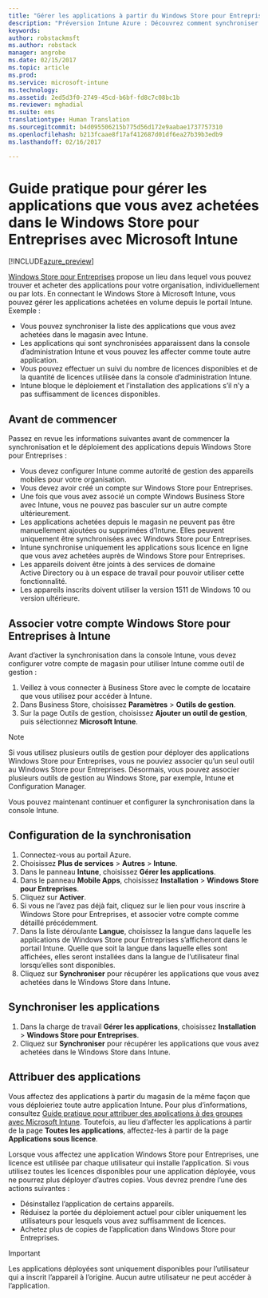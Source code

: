```yaml
---
title: "Gérer les applications à partir du Windows Store pour Entreprises | Préversion Intune Azure | Microsoft Docs"
description: "Préversion Intune Azure : Découvrez comment synchroniser les applications dans Intune depuis Windows Store pour Entreprises, puis les affecter et assurer leur suivi."
keywords: 
author: robstackmsft
ms.author: robstack
manager: angrobe
ms.date: 02/15/2017
ms.topic: article
ms.prod: 
ms.service: microsoft-intune
ms.technology: 
ms.assetid: 2ed5d3f0-2749-45cd-b6bf-fd8c7c08bc1b
ms.reviewer: mghadial
ms.suite: ems
translationtype: Human Translation
ms.sourcegitcommit: b4d095506215b775d56d172e9aabae1737757310
ms.openlocfilehash: b213fcaae8f17af412687d01df6ea27b39b3edb9
ms.lasthandoff: 02/16/2017

---
```


# <a name="how-to-manage-apps-you-purchased-from-the-windows-store-for-business-with-microsoft-intune"></a>Guide pratique pour gérer les applications que vous avez achetées dans le Windows Store pour Entreprises avec Microsoft Intune

[!INCLUDE[azure_preview](../includes/azure_preview.md)]


[Windows Store pour Entreprises](https://www.microsoft.com/business-store) propose un lieu dans lequel vous pouvez trouver et acheter des applications pour votre organisation, individuellement ou par lots. En connectant le Windows Store à Microsoft Intune, vous pouvez gérer les applications achetées en volume depuis le portail Intune. Exemple :
* Vous pouvez synchroniser la liste des applications que vous avez achetées dans le magasin avec Intune.
* Les applications qui sont synchronisées apparaissent dans la console d’administration Intune et vous pouvez les affecter comme toute autre application.
* Vous pouvez effectuer un suivi du nombre de licences disponibles et de la quantité de licences utilisée dans la console d’administration Intune.
* Intune bloque le déploiement et l’installation des applications s’il n’y a pas suffisamment de licences disponibles.

## <a name="before-you-start"></a>Avant de commencer
Passez en revue les informations suivantes avant de commencer la synchronisation et le déploiement des applications depuis Windows Store pour Entreprises :
* Vous devez configurer Intune comme autorité de gestion des appareils mobiles pour votre organisation.
* Vous devez avoir créé un compte sur Windows Store pour Entreprises.
* Une fois que vous avez associé un compte Windows Business Store avec Intune, vous ne pouvez pas basculer sur un autre compte ultérieurement.
* Les applications achetées depuis le magasin ne peuvent pas être manuellement ajoutées ou supprimées d’Intune. Elles peuvent uniquement être synchronisées avec Windows Store pour Entreprises.
* Intune synchronise uniquement les applications sous licence en ligne que vous avez achetées auprès de Windows Store pour Entreprises.
* Les appareils doivent être joints à des services de domaine Active Directory ou à un espace de travail pour pouvoir utiliser cette fonctionnalité.
* Les appareils inscrits doivent utiliser la version 1511 de Windows 10 ou version ultérieure.

## <a name="associate-your-windows-store-for-business-account-with-intune"></a>Associer votre compte Windows Store pour Entreprises à Intune
Avant d’activer la synchronisation dans la console Intune, vous devez configurer votre compte de magasin pour utiliser Intune comme outil de gestion :
1. Veillez à vous connecter à Business Store avec le compte de locataire que vous utilisez pour accéder à Intune.
2. Dans Business Store, choisissez **Paramètres** > **Outils de gestion**.
3. Sur la page Outils de gestion, choisissez **Ajouter un outil de gestion**, puis sélectionnez **Microsoft Intune**.

> [!NOTE]
> Si vous utilisez plusieurs outils de gestion pour déployer des applications Windows Store pour Entreprises, vous ne pouviez associer qu’un seul outil au Windows Store pour Entreprises. Désormais, vous pouvez associer plusieurs outils de gestion au Windows Store, par exemple, Intune et Configuration Manager.

Vous pouvez maintenant continuer et configurer la synchronisation dans la console Intune.

## <a name="configure-synchronization"></a>Configuration de la synchronisation

1. Connectez-vous au portail Azure.
2. Choisissez **Plus de services** > **Autres** > **Intune**.
3. Dans le panneau **Intune**, choisissez **Gérer les applications**.
1. Dans le panneau **Mobile Apps**, choisissez **Installation** > **Windows Store pour Entreprises**.
2. Cliquez sur **Activer**.
3. Si vous ne l’avez pas déjà fait, cliquez sur le lien pour vous inscrire à Windows Store pour Entreprises, et associer votre compte comme détaillé précédemment.
5. Dans la liste déroulante **Langue**, choisissez la langue dans laquelle les applications de Windows Store pour Entreprises s’afficheront dans le portail Intune. Quelle que soit la langue dans laquelle elles sont affichées, elles seront installées dans la langue de l’utilisateur final lorsqu’elles sont disponibles.
6. Cliquez sur **Synchroniser** pour récupérer les applications que vous avez achetées dans le Windows Store dans Intune.

## <a name="synchronize-apps"></a>Synchroniser les applications

1. Dans la charge de travail **Gérer les applications**, choisissez **Installation** > **Windows Store pour Entreprises**.
2. Cliquez sur **Synchroniser** pour récupérer les applications que vous avez achetées dans le Windows Store dans Intune.

## <a name="assign-apps"></a>Attribuer des applications

Vous affectez des applications à partir du magasin de la même façon que vous déploieriez toute autre application Intune. Pour plus d’informations, consultez [Guide pratique pour attribuer des applications à des groupes avec Microsoft Intune](deploy-apps.md). Toutefois, au lieu d’affecter les applications à partir de la page **Toutes les applications**, affectez-les à partir de la page **Applications sous licence**.

Lorsque vous affectez une application Windows Store pour Entreprises, une licence est utilisée par chaque utilisateur qui installe l’application. Si vous utilisez toutes les licences disponibles pour une application déployée, vous ne pourrez plus déployer d’autres copies. Vous devrez prendre l’une des actions suivantes :
* Désinstallez l’application de certains appareils.
* Réduisez la portée du déploiement actuel pour cibler uniquement les utilisateurs pour lesquels vous avez suffisamment de licences.
* Achetez plus de copies de l’application dans Windows Store pour Entreprises.

> [!Important]
> Les applications déployées sont uniquement disponibles pour l’utilisateur qui a inscrit l’appareil à l’origine. Aucun autre utilisateur ne peut accéder à l’application.

